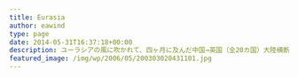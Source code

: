 ```yaml
---
title: Eurasia
author: eawind
type: page
date: 2014-05-31T16:37:18+00:00
description: ユーラシアの風に吹かれて、四ヶ月に及んだ中国→英国（全20カ国）大陸横断の全貌を公開！そしてアジアンハイウェイで韓国へ行く旅路！
featured_image: /img/wp/2006/05/200303020431101.jpg
---
```

